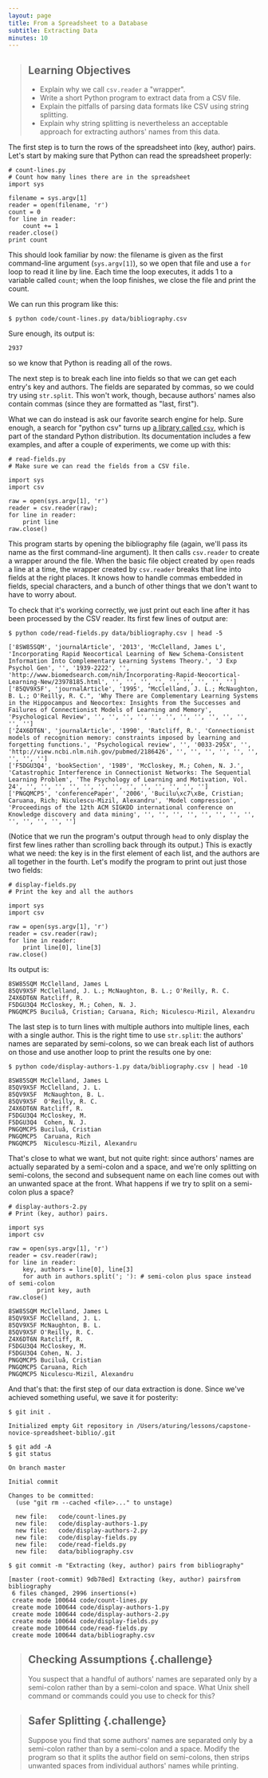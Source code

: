 ```yaml
---
layout: page
title: From a Spreadsheet to a Database
subtitle: Extracting Data
minutes: 10
---
```

> ## Learning Objectives
>
> * Explain why we call `csv.reader` a "wrapper".
> * Write a short Python program to extract data from a CSV file.
> * Explain the pitfalls of parsing data formats like CSV using string splitting.
> * Explain why string splitting is nevertheless an acceptable approach for extracting authors' names from this data.

The first step is to turn the rows of the spreadsheet into (key, author) pairs.
Let's start by making sure that Python can read the spreadsheet properly:

~~~ {.python}
# count-lines.py
# Count how many lines there are in the spreadsheet
import sys

filename = sys.argv[1]
reader = open(filename, 'r')
count = 0
for line in reader:
    count += 1
reader.close()
print count
~~~

This should look familiar by now:
the filename is given as the first command-line argument (`sys.argv[1]`),
so we open that file and use a `for` loop to read it line by line.
Each time the loop executes,
it adds 1 to a variable called `count`;
when the loop finishes,
we close the file and print the count.

We can run this program like this:

~~~ {.input}
$ python code/count-lines.py data/bibliography.csv
~~~

Sure enough, its output is:

~~~ {.output}
2937
~~~

so we know that Python is reading all of the rows.

The next step is to break each line into fields
so that we can get each entry's key and authors.
The fields are separated by commas,
so we could try using `str.split`.
This won't work,
though,
because authors' names also contain commas (since they are formatted as "last, first").

What we can do instead is ask our favorite search engine for help.
Sure enough,
a search for "python csv" turns up
[a library called `csv`](https://docs.python.org/2/library/csv.html),
which is part of the standard Python distribution.
Its documentation includes a few examples,
and after a couple of experiments,
we come up with this:

~~~ {.python
# read-fields.py
# Make sure we can read the fields from a CSV file.

import sys
import csv

raw = open(sys.argv[1], 'r')
reader = csv.reader(raw);
for line in reader:
    print line
raw.close()
~~~

This program starts by opening the bibliography file
(again, we'll pass its name as the first command-line argument).
It then calls `csv.reader` to create a wrapper around the file.
When the basic file object created by `open` reads a line at a time,
the wrapper created by `csv.reader` breaks that line into fields at the right places.
It knows how to handle commas embedded in fields,
special characters,
and a bunch of other things that we don't want to have to worry about.

To check that it's working correctly,
we just print out each line after it has been processed by the CSV reader.
Its first few lines of output are:

~~~ {.input}
$ python code/read-fields.py data/bibliography.csv | head -5
~~~
~~~ {.output}
['8SW85SQM', 'journalArticle', '2013', 'McClelland, James L', 'Incorporating Rapid Neocortical Learning of New Schema-Consistent Information Into Complementary Learning Systems Theory.', 'J Exp Psychol Gen', '', '1939-2222', '', 'http://www.biomedsearch.com/nih/Incorporating-Rapid-Neocortical-Learning-New/23978185.html', '', '', '', '', '', '', '', '', '']
['85QV9X5F', 'journalArticle', '1995', "McClelland, J. L.; McNaughton, B. L.; O'Reilly, R. C.", 'Why There are Complementary Learning Systems in the Hippocampus and Neocortex: Insights from the Successes and Failures of Connectionist Models of Learning and Memory', 'Psychological Review', '', '', '', '', '', '', '', '', '', '', '', '', '']
['Z4X6DT6N', 'journalArticle', '1990', 'Ratcliff, R.', 'Connectionist models of recognition memory: constraints imposed by learning and forgetting functions.', 'Psychological review', '', '0033-295X', '', 'http://view.ncbi.nlm.nih.gov/pubmed/2186426', '', '', '', '', '', '', '', '', '']
['F5DGU3Q4', 'bookSection', '1989', 'McCloskey, M.; Cohen, N. J.', 'Catastrophic Interference in Connectionist Networks: The Sequential Learning Problem', 'The Psychology of Learning and Motivation, Vol. 24', '', '', '', '', '', '', '', '', '', '', '', '', '']
['PNGQMCP5', 'conferencePaper', '2006', 'Bucilu\xc7\x8e, Cristian; Caruana, Rich; Niculescu-Mizil, Alexandru', 'Model compression', 'Proceedings of the 12th ACM SIGKDD international conference on Knowledge discovery and data mining', '', '', '', '', '', '', '', '', '', '', '', '', '']
~~~

(Notice that we run the program's output through `head` to only display the first few lines
rather than scrolling back through its output.)
This is exactly what we need:
the key is in the first element of each list,
and the authors are all together in the fourth.
Let's modify the program to print out just those two fields:

~~~ {.python}
# display-fields.py
# Print the key and all the authors

import sys
import csv

raw = open(sys.argv[1], 'r')
reader = csv.reader(raw);
for line in reader:
    print line[0], line[3]
raw.close()
~~~

Its output is:

~~~ {.output}
8SW85SQM McClelland, James L
85QV9X5F McClelland, J. L.; McNaughton, B. L.; O'Reilly, R. C.
Z4X6DT6N Ratcliff, R.
F5DGU3Q4 McCloskey, M.; Cohen, N. J.
PNGQMCP5 Buciluǎ, Cristian; Caruana, Rich; Niculescu-Mizil, Alexandru
~~~

The last step is to turn lines with multiple authors into multiple lines,
each with a single author.
This is the right time to use `str.split`:
the authors' names are separated by semi-colons,
so we can break each list of authors on those
and use another loop to print the results one by one:

~~~ {.input}
$ python code/display-authors-1.py data/bibliography.csv | head -10
~~~
~~~ {.output}
8SW85SQM McClelland, James L
85QV9X5F McClelland, J. L.
85QV9X5F  McNaughton, B. L.
85QV9X5F  O'Reilly, R. C.
Z4X6DT6N Ratcliff, R.
F5DGU3Q4 McCloskey, M.
F5DGU3Q4  Cohen, N. J.
PNGQMCP5 Buciluǎ, Cristian
PNGQMCP5  Caruana, Rich
PNGQMCP5  Niculescu-Mizil, Alexandru
~~~

That's close to what we want, but not quite right:
since authors' names are actually separated by a semi-colon and a space,
and we're only splitting on semi-colons,
the second and subsequent name on each line comes out with an unwanted space at the front.
What happens if we try to split on a semi-colon plus a space?

~~~ {.python}
# display-authors-2.py
# Print (key, author) pairs.

import sys
import csv

raw = open(sys.argv[1], 'r')
reader = csv.reader(raw);
for line in reader:
    key, authors = line[0], line[3]
    for auth in authors.split('; '): # semi-colon plus space instead of semi-colon
        print key, auth
raw.close()
~~~
~~~ {.output}
8SW85SQM McClelland, James L
85QV9X5F McClelland, J. L.
85QV9X5F McNaughton, B. L.
85QV9X5F O'Reilly, R. C.
Z4X6DT6N Ratcliff, R.
F5DGU3Q4 McCloskey, M.
F5DGU3Q4 Cohen, N. J.
PNGQMCP5 Buciluǎ, Cristian
PNGQMCP5 Caruana, Rich
PNGQMCP5 Niculescu-Mizil, Alexandru
~~~

And that's that:
the first step of our data extraction is done.
Since we've achieved something useful,
we save it for posterity:

~~~ {.input}
$ git init .
~~~
~~~ {.output}
Initialized empty Git repository in /Users/aturing/lessons/capstone-novice-spreadsheet-biblio/.git
~~~
~~~ {.input}
$ git add -A
$ git status
~~~
~~~ {.output}
On branch master

Initial commit

Changes to be committed:
  (use "git rm --cached <file>..." to unstage)

  new file:   code/count-lines.py
  new file:   code/display-authors-1.py
  new file:   code/display-authors-2.py
  new file:   code/display-fields.py
  new file:   code/read-fields.py
  new file:   data/bibliography.csv
~~~
~~~ {.input}
$ git commit -m "Extracting (key, author) pairs from bibliography"
~~~
~~~ {.output}
[master (root-commit) 9db78ed] Extracting (key, author) pairsfrom bibliography
 6 files changed, 2996 insertions(+)
 create mode 100644 code/count-lines.py
 create mode 100644 code/display-authors-1.py
 create mode 100644 code/display-authors-2.py
 create mode 100644 code/display-fields.py
 create mode 100644 code/read-fields.py
 create mode 100644 data/bibliography.csv
~~~

> ## Checking Assumptions {.challenge}
>
> You suspect that a handful of authors' names are separated only by a semi-colon
> rather than by a semi-colon and space.
> What Unix shell command or commands could you use to check for this?

> ## Safer Splitting {.challenge}
>
> Suppose you find that some authors' names are separated only by a semi-colon
> rather than by a semi-colon and a space.
> Modify the program so that it splits the author field on semi-colons,
> then strips unwanted spaces from individual authors' names while printing.
